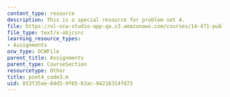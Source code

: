 ```yaml
---
content_type: resource
description: This is a special resource for problem set 4.
file: https://ol-ocw-studio-app-qa.s3.amazonaws.com/courses/14-471-public-economics-i-fall-2012/853f35ae84d59f6563ac84216314fd73_pset4_code3.m
file_type: text/x-objcsrc
learning_resource_types:
- Assignments
ocw_type: OCWFile
parent_title: Assignments
parent_type: CourseSection
resourcetype: Other
title: pset4_code3.m
uid: 853f35ae-84d5-9f65-63ac-84216314fd73
---
```

